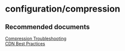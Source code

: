 <properties
	pageTitle="configuration/compression"
	description="configuration/compression"
	service="microsoft.cdn"
	resource="profiles"
	authors="aashu"
	displayOrder=""
	selfHelpType="generic"
	supportTopicIds="32302786"
	resourceTags=""
	productPesIds="15528"
	cloudEnvironments="public"
/>

# configuration/compression


## **Recommended documents**
[Compression Troubleshooting](https://azure.microsoft.com/documentation/articles/cdn-troubleshoot-compression/)<br>
[CDN Best Practices](https://azure.microsoft.com/documentation/articles/best-practices-cdn/)

